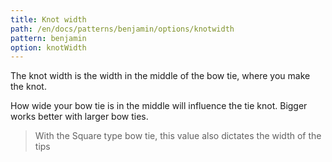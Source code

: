 ```yaml
---
title: Knot width
path: /en/docs/patterns/benjamin/options/knotwidth
pattern: benjamin
option: knotWidth
---
```

The knot width is the width in the middle of the bow tie, where you make the knot.

How wide your bow tie is in the middle will influence the tie knot. Bigger works better with larger bow ties.

>  With the Square type bow tie, this value also dictates the width of the tips
